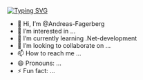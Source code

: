 [![Typing SVG](https://readme-typing-svg.demolab.com/?lines=First+line+of+text;Second+line+of+text)](https://git.io/typing-svg)

- 👋 Hi, I’m @Andreas-Fagerberg
- 👀 I’m interested in ...
- 🌱 I’m currently learning .Net-development
- 💞️ I’m looking to collaborate on ...
- 📫 How to reach me ...
- 😄 Pronouns: ...
- ⚡ Fun fact: ...

<!---
Andreas-Fagerberg/Andreas-Fagerberg is a ✨ special ✨ repository because its `README.md` (this file) appears on your GitHub profile.
You can click the Preview link to take a look at your changes.
--->
